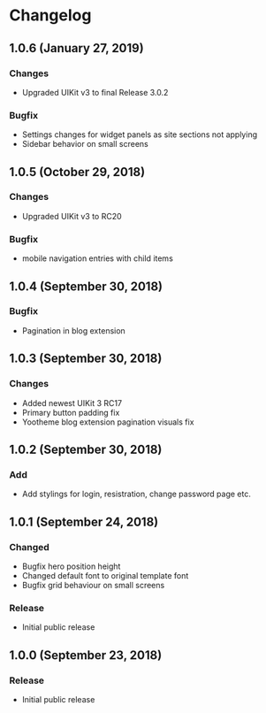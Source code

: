 # Changelog

## 1.0.6 (January 27, 2019)

### Changes
- Upgraded UIKit v3 to final Release 3.0.2

### Bugfix
- Settings changes for widget panels as site sections not applying
- Sidebar behavior on small screens

## 1.0.5 (October 29, 2018)

### Changes
- Upgraded UIKit v3 to RC20

### Bugfix
- mobile navigation entries with child items

## 1.0.4 (September 30, 2018)

### Bugfix
- Pagination in blog extension

## 1.0.3 (September 30, 2018)

### Changes
- Added newest UIKit 3 RC17
- Primary button padding fix
- Yootheme blog extension pagination visuals fix

## 1.0.2 (September 30, 2018)

### Add
- Add stylings for login, resistration, change password page etc.

## 1.0.1 (September 24, 2018)

### Changed
- Bugfix hero position height
- Changed default font to original template font
- Bugfix grid behaviour on small screens

### Release
- Initial public release

## 1.0.0 (September 23, 2018)

### Release
- Initial public release

